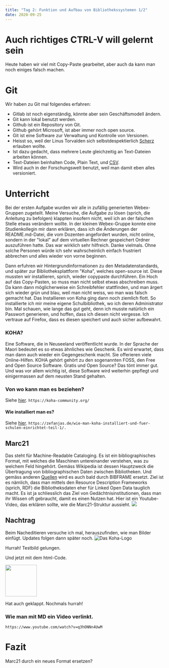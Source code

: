 ```yaml
---
title: "Tag 2: Funktion und Aufbau von Bibliothekssystemen 1/2"
date: 2020-09-25
---
```


# Auch richtiges CTRL-V will gelernt sein
Heute haben wir viel mit Copy-Paste gearbeitet, aber auch da kann man noch einiges falsch machen. 

# Git
Wir haben zu Git mal folgendes erfahren: 
* Gitlab ist noch eigenständig, könnte aber sein Geschäftsmodell ändern. 
* Git kann lokal benutzt werden. 
* Github ist ein Repository von Git. 
* Github gehört Microsoft, ist aber immer noch open source. 
* Git ist eine Software zur Verwaltung und Kontrolle von Versionen. 
* Heisst so, weil der Linus Torvalden sich selbstdespektierlich [Scherz](https://de.wikipedia.org/wiki/Git#Name) erlauben wollte. 
* Ist dazu gedacht, dass mehrere Leute gleichzeitig an Text-Dateien arbeiten können. 
* Text-Dateien beinhalten Code, Plain Text, und [CSV](https://de.wikipedia.org/wiki/CSV_(Dateiformat)#:~:text=Das%20Dateiformat%20CSV%20steht%20f%C3%BCr,zum%20Austausch%20einfach%20strukturierter%20Daten.). 
* Wird auch in der Forschungswelt benutzt, weil man damit eben alles versioniert. 

# Unterricht 
Bei der ersten Aufgabe wurden wir alle in zufällig generierten Webex-Gruppen zugeteilt. Meine Versuche, die Aufgabe zu lösen (sprich, die Anleitung zu befolgen) klappten insofern nicht, weil ich an der falschen Stelle etwas verändern wollte. 
In der kleinen Webex-Gruppe konnte eine Studienkollegin mir dann erklären, dass ich die Änderungen der README.md-Datei, die vom Dozenten angefordert wurden, nicht online, sondern in der "lokal" auf dem virtuellen Rechner gespeichert Ordner auszuführen hatte. Das war wirklich sehr hilfreich. Danke vielmals. Ohne solche Personen würde ich sehr wahrscheinlich einfach frustriert abbrechen und alles wieder von vorne beginnen. 

Dann erfuhren wir Hintergrundinformationen zu den Metadatenstandards, und später zur Bibliotheksplattform "Koha", welches open-source ist. Diese mussten wir installieren, sprich, wieder copypaste durchführen. 
Ein Hoch auf das Copy-Pasten, so muss man nicht selbst etwas abschreiben muss. Da kann dann möglicherweise ein Schreibfehler stattfinden, und man  ärgert sich wieder grün und blau, weil man nicht weiss, wo man was falsch gemacht hat. 
Das Installieren von Koha ging dann noch ziemlich flott. 
So installierte ich mir meine eigene Schulbibliothek, wo ich deren Administrator bin. 
Mal schauen, wie lange das gut geht, denn ich musste natürlich ein Passwort generieren, und hoffen, dass ich diesen nicht vergesse. Ich vertraue auf Firefox, dass es diesen speichert und auch sicher aufbewahrt. 

### KOHA?
Eine Software, die in Neuseeland veröffentlicht wurde. In der Sprache der Maori bedeutet es so etwas ähnliches wie Geschenk. Es wird erwartet, dass man dann auch wieder ein Gegengeschenk macht. Sie offerieren viele Online-Hilfen. KOHA gehört gehört zu den sogenannten FOSS, den Free and Open Source Software. Gratis und Open Source? Das tönt immer gut. Und was vor allem wichtig ist, diese Software wird weiterhin gepflegt und einigermassen auf dem neusten Stand gehalten. 

### Von wo kann man es beziehen?
Siehe [hier](https://koha-community.org/).
``` https://koha-community.org/ ```

#### Wie installiert man es?
Siehe [hier](https://zefanjas.de/wie-man-koha-installiert-und-fuer-schulen-einrichtet-teil-1/).
``` https://zefanjas.de/wie-man-koha-installiert-und-fuer-schulen-einrichtet-teil-1/. ```
 
## Marc21
Das steht für Machine-Readable Cataloging. Es ist ein bibliographisches Format, mit welches die Maschinen untereinander verstehen, was zu welchem Feld hingehört. Gemäss Wikipedia ist dessen Hauptzweck die Übertragung von bibliographischen Daten zwischen Bibliotheken. Und gemäss anderen [Quellen](https://www.igwbs.ch/bibframe-was-ist-das-was-hat-das-mit-uns-zu-tun-und-wofuer-brauchen-wir-es/) wird es auch bald durch BIBFRAME ersetzt. 
Ziel ist es nämlich, dass man mittels den Resource Description Frameworks (sprich, RDF) die Bibliotheksdaten eher für Linked Open Data tauglich macht. Es ist ja schliesslich das Ziel von Gedächtnisinstitutionen, dass man ihr Wissen oft gebraucht, damit es einen Nutzen hat. 
Hier ist ein Youtube-Video, das erklären sollte, wie die Marc21-Struktur aussieht. [![](https://static.wbp.poznan.pl/img/Biblioteka/Szkolenia/szkolenie-MARC-21.jpg)](https://youtu.be/FRPGR4OBHt0?t=11)

## Nachtrag 
Beim Nacheditieren versuche ich mal, herauszufinden, wie man Bilder einfügt. Updates folgen dann später noch. 
![Das Koha-Logo](https://raw.githubusercontent.com/charleswinkler/charleswinkler.github.io/master/_images/koha_logo.jpg)

Hurrah! Testbild gelungen. 

Und jetzt mit dem html-Code. 

<img src="https://raw.githubusercontent.com/charleswinkler/charleswinkler.github.io/master/_images/koha_logo.jpg" width="100">

Hat auch geklappt. Nochmals hurrah!

### Wie man mit MD ein Video verlinkt. 
``` https://www.youtube.com/watch?v=q3hONNn4UwM ```
# Fazit
Marc21 durch ein neues Format ersetzen? 
